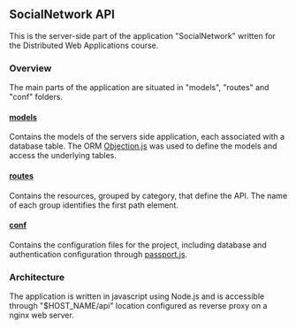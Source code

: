 ## SocialNetwork API
This is the server-side part of the application "SocialNetwork"
written for the Distributed Web Applications course.

### Overview

The main parts of the application are situated in
"models", "routes" and "conf" folders.

#### [models](models)
Contains the models of the servers side application, each associated with
a database table. The ORM [Objection.js](https://github.com/Vincit/objection.js/) was used to define the models and access the
underlying tables.

#### [routes](routes)
Contains the resources, grouped by category, that define the API.
The name of each group identifies the first path element.

#### [conf](conf)
Contains the configuration files for the project, including database and
authentication configuration through [passport.js](http://passportjs.org).

### Architecture
The application is written in javascript using Node.js and
is accessible through "$HOST_NAME/api" location configured as reverse proxy
on a nginx web server.